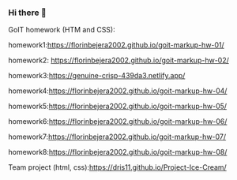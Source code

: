 ### Hi there 👋

GoIT homework (HTM and CSS):


homework1:https://florinbejera2002.github.io/goit-markup-hw-01/ 
                      
homework2: https://florinbejera2002.github.io/goit-markup-hw-02/

homework3:https://genuine-crisp-439da3.netlify.app/

homework4:https://florinbejera2002.github.io/goit-markup-hw-04/

homework5:https://florinbejera2002.github.io/goit-markup-hw-05/

homework6:https://florinbejera2002.github.io/goit-markup-hw-06/

homework7:https://florinbejera2002.github.io/goit-markup-hw-07/

homework8:https://florinbejera2002.github.io/goit-markup-hw-08/

Team project (html, css):https://dris11.github.io/Project-Ice-Cream/




 


<!--
**FlorinBejera2002/florinbejera2002** is a ✨ _special_ ✨ repository because its `README.md` (this file) appears on your GitHub profile.

Here are some ideas to get you started:

- 🔭 I’m currently working on ...
- 🌱 I’m currently learning ...
- 👯 I’m looking to collaborate on ...
- 🤔 I’m looking for help with ...
- 💬 Ask me about ...
- 📫 How to reach me: ...
- 😄 Pronouns: ...
- ⚡ Fun fact: ...
-->

